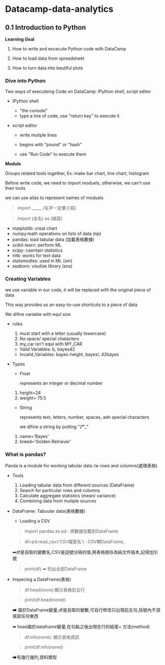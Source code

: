# Datacamp-data-analytics

## 0.1 Introduction to Python

**Learning Goal**
1. How to write and excecute Python code with DataCamp

2. How to load data from spreadsheet

3. How to turn data into beutiful plots

### Dive into Python
Two ways of executeing Code on DataCamp: IPython shell, script editor

* IPython shell

  * "the console"
  * type a line of code, use "return key" to execute it

* script editor

  * write mutiple lines
  
  * begins with "pound" or "hash"


  * use "Run Code" to execute them
  
**Module**

Groups related tools together, Ex: make bar chart, line chart, histogram

Before write code, we need to import moduels, otherwise, we can't use their tools

we can use alias to represent names of moduels 

> import _____ (名字一定要小寫)

> import (全名) as (縮寫)

* matplotlib: creat chart
* numpy:math operations on lists of data (np)
* pandas: load tabular data (加載表格數據)
* scikit-learn: perform ML
* scipy: caontain statistics
* nltk: works for text data
* statsmodles: used in ML (sm)
* seaborn: visulize library (sns)


### Creating Variables
we use variable in our code, it will be replaced with the original piece of data

This way provides us an easy-to-use shortcuts to a piece of data

We difine variable with equl size

* rules
  
  1. must start with a letter (usually lowercase)
  2. No space/ special chatacters
  3. my_car isn't equl with MY_CAR
  * Valid Variables: b, bayes42
  * Incalid_Variables: bayes-height, bayes!, 42bayes
  
* Types

  * Float
 
    represents an integer or decimal number
   1. height=24
   2. weight= 75.5
 
  * String

    represents text, letters, number, spaces, adn special characters
    
    we difine a string by putting '___'/"____" 
   1. name='Bayes'
   2. breed='Golden Retriever'

### What is pandas?

Panda is a module for working tabular data /w rows and columns(處理表格)

* Tools

  1. Loading tabular data from different sources (DataFrame)
  2. Search for particular rows and columns
  3. Calculate aggregate statistics (mean/ variance)
  4. Combining data from mutiple sources
  
* DataFrame: Tabuular data(表格數據)

  * Loading a CSV
  
   > import pandas as pd : 將數據加載到DataFrame
   
   > df=pd.read_csv('CSV檔案名') : CSV轉DataFrame,
   
    ➡df是自取的變數名,CSV是逗號分隔的值,將表格樹存為純文件版本,記得加引號
   
   > print(df) ➡ 列出全部DataFrame
   
 * Inspecing a DataFrame(表格)
 
   > df.head(none):顯示表格前五行 

   > print(df.head(none))
   
     ➡ 屬於DataFrame變量,df是自取的變數,可自行修改只出現前五句,括號內不須填寫任何東西
  
     ➡ head屬於dataframe變量,在句點之後出現在行的結尾= 方法(method)

   > df.info(none): 顯示表格資訊  
   
   > print(df.info(none))
   
     ➡有幾行幾列,資料類型

   
